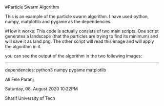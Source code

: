 #Particle Swarm Algorithm

This is an example of the particle swarm algorithm. I have used python, numpy, matplotlib and pygame as the dependencies.


#How it works:
This code is actually consists of two main scripts.
One script generates a landscape (that the particles are trying to find its minimum) and will save it as land.png.
The other script will read this image and will apply the algorithm in it.

you can see the output of the algorithm in the two following images:












***
dependencies:
python3
numpy 
pygame
matplotlib



Ali Fele Paranj

Saturday, 08. August 2020 10:22PM 

Sharif University of Tech
